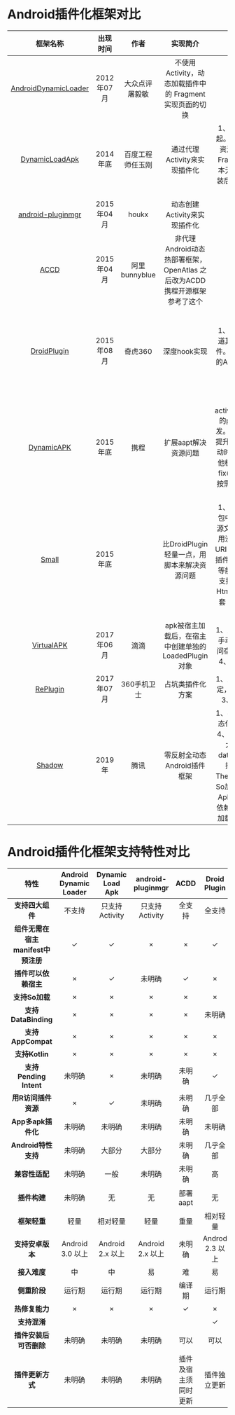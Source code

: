 # Android插件化框架对比

|                           框架名称                           |  出现时间  |       作者       |                           实现简介                           |                             优点                             |                             缺点                             |
| :----------------------------------------------------------: | :--------: | :--------------: | :----------------------------------------------------------: | :----------------------------------------------------------: | :----------------------------------------------------------: |
| [AndroidDynamicLoader](https://github.com/mmin18/AndroidDynamicLoader) | 2012年07月 |  大众点评屠毅敏  |   不使用Activity，动态加载插件中的 Fragment 实现页面的切换   |                                                              | 1、使用资源时要用`MyResources.getResource(Me.class)`而不是`context.getResources()`。2、需要使用URL mapping才能实现页面跳转。 |
| [DynamicLoadApk](https://github.com/singwhatiwanna/dynamic-load-apk) |  2014年底  | 百度工程师任玉刚 |                 通过代理Activity来实现插件化                 | 1、无需安装即可由宿主调起。2、支持用R访问plugin资源。3、支持Activity和FragmentActivity。4、基本无反射调用。5、插件安装后仍可独立运行从而便于调试。 | 1、需要使用『that』而不是『this』，所有activity都需要继承自proxy avtivity（proxy avtivity负责管理所有activity的生命周期）。2、无法启动apk内部的activity。3、不支持Service和BroadcastReceiver。 |
| [android-pluginmgr](https://github.com/houkx/android-pluginmgr) | 2015年04月 |      houkx       |                 动态创建Activity来实现插件化                 |                                                              | 1、未经过生产环境App测试。2、不支持Service和BroadcastReceiver。 |
|          [ACCD](https://github.com/woyaowenzi/ACDD)          | 2015年04月 |  阿里bunnyblue   | 非代理Android动态热部署框架，OpenAtlas 之后改为ACDD 携程开源框架参考了这个 |                                                              |                                                              |
|    [DroidPlugin](https://github.com/Qihoo360/DroidPlugin)    | 2015年08月 |     奇虎360      |                         深度hook实现                         | 1、**无需**重新编译、无需知道其源码。2、支持四大组件。3、API低侵入性：极少的API。4、代码、资源完全隔离。 | 1、不支持自定义推送栏。2、无法在插件中注册一些具有特殊Intent Filter的`Service`、`Activity`、`BroadcastReceiver`、`ContentProvider`等组件。3、缺乏对Native层的Hook，对某些带native代码的apk支持不好，可能无法运行。比如一部分游戏无法当作插件运行。 |
|   [DynamicAPK](https://github.com/CtripMobile/DynamicAPK)    |  2015年底  |       携程       |                     扩展aapt解决资源问题                     | 1、无需做任何activity/fragment/resource的proxy实现。2、并发开发。3、提升编译速度。4、提升启动速度(可以在App启动时仅加载必须的模块，其他模块按需加载)。5、Hot fix(包含代码和资源)。6、按需下载和加载任意功能模块(包含代码和资源) |                                                              |
|          [Small](https://github.com/wequick/Small)           |  2015年底  |                  |         比DroidPlugin轻量一点，用脚本来解决资源问题          | 1、所有插件支持内置宿主包中。2、插件的编码和资源文件的使用与普通开发应用没有差别。3、通过设定 URI ，宿主以及 Native 应用插件，Web 插件，在线网页等能够方便进行通信。4、支持 Android 、 iOS 、和 Html5 ，三者可以通过同一套 Javascript 接口实现通信。 |                   1、不支持Service插件化。                   |
|       [VirtualAPK](https://github.com/didi/VirtualAPK)       | 2017年06月 |       滴滴       |    apk被宿主加载后，在宿主中创建单独的 LoadedPlugin 对象     | 1、支持四大组件。2、无需手动注册组件。3、支持访问宿主应用程序类和资源。4、支持Pending Intent。 |                                                              |
|       [RePlugin](https://github.com/Qihoo360/RePlugin)       | 2017年07月 |   360手机卫士    |                       占坑类插件化方案                       | 1、支持大部分特性。2、稳定，崩溃率低至万分之一。3、充分利用原生特性。 |                 1、组件需要在Manifest占坑。                  |
|         [Shadow](https://github.com/Tencent/Shadow)          |   2019年   |       腾讯       |                 零反射全动态Android插件框架                  | 1、零反射。2、框架自身动态化。3、宿主增量极小。4、Kotlin实现。5、支持四大组件、Fragment、databinding、跨进程使用插件Service、自定义Theme、插件访问宿主类、So加载、分段加载插件（多Apk分别加载或多Apk以此依赖加载）、一个Activity中加载多个Apk中的View...... |                                                              |



# Android插件化框架支持特性对比

|                特性                | Android Dynamic Loader | Dynamic Load Apk | android-pluginmgr |         ACDD         |  Droid Plugin   |  Dynamic APK   |     Small      |    Virtual APK    |   RePlugin   |    Shadow    |
| :--------------------------------: | :--------------------: | :--------------: | :---------------: | :------------------: | :-------------: | :------------: | :------------: | :---------------: | :----------: | :----------: |
|          **支持四大组件**          |         不支持         |  只支持Activity  |  只支持Activity   |        全支持        |     全支持      | 只支持Activity | 只支持Activity |    **全支持**     |    全支持    |    全支持    |
| **组件无需在宿主manifest中预注册** |           ✓            |        ✓         |         ×         |          ×           |        ✓        |       ×        |       ✓        |       **✓**       |      ✓       |      ✓       |
|        **插件可以依赖宿主**        |           ×            |        ✓         |      未明确       |          ✓           |        ×        |       ✓        |       ✓        |       **✓**       |   轻度依赖   |      ✓       |
|           **支持So加载**           |           ×            |        ×         |         ×         |          ×           |        ×        |       ×        |       ✓        |       **✓**       |      ✓       |      ✓       |
|        **支持DataBinding**         |           ×            |        ×         |         ×         |          ×           |     未明确      |       ×        |       ×        |       **✓**       |      ✓       |      ✓       |
|         **支持AppCompat**          |           ×            |        ×         |         ×         |          ×           |        ×        |       ×        |       ✓        |       **✓**       |      ✓       |      ✓       |
|           **支持Kotlin**           |           ×            |        ×         |         ×         |          ×           |        ×        |       ×        |       ×        |       **×**       |      ×       |      ✓       |
|       **支持Pending Intent**       |         未明确         |        ×         |      未明确       |        未明确        |        ✓        |       ×        |       ×        |       **✓**       |      ✓       |      ✓       |
|        **用R访问插件资源**         |           ×            |        ✓         |      未明确       |        未明确        |    几乎全部     |       ✓        |       ✓        |       **✓**       |      ×       |      ×       |
|         **App多apk插件化**         |         未明确         |      未明确      |      未明确       |        未明确        |     未明确      |       ✓        |       ✓        |       **✓**       |    未明确    |      ✓       |
|        **Android特性支持**         |         未明确         |      大部分      |      大部分       |        未明确        |    几乎全部     |     大部分     |     大部分     |   **几乎全部**    |   几乎全部   |   几乎全部   |
|           **兼容性适配**           |         未明确         |       一般       |      未明确       |        未明确        |       高        |      一般      |      中等      |      **高**       |      高      |     中等     |
|            **插件构建**            |         未明确         |        无        |        无         |       部署aapt       |       无        |    部署aapt    |   Gradle插件   |  **Gradle插件**   |  Gradle插件  |      无      |
|            **框架轻重**            |          轻量          |     相对轻量     |       轻量        |         重量         |    相对轻量     |    相对轻量    |    极其轻量    |   **相对轻量**    |   相对轻量   |   非常轻量   |
|          **支持安卓版本**          |    Android 3.0 以上    | Android 2.x 以上 | Android 2.x 以上  |        未明确        | Androd 2.3 以上 |     未明确     |  API Level 9+  | **API Level 15+** | API Level 9+ |    未明确    |
|            **接入难度**            |           中           |        中        |        易         |          难          |       易        |       中       |       难       |      **中**       |      易      |      难      |
|            **侧重阶段**            |         运行期         |      运行期      |      运行期       |        编译期        |     运行期      |     运行期     |     运行期     |    **运行期**     |    运行期    |    运行期    |
|           **热修复能力**           |           ×            |        ×         |         ×         |          ✓           |        ×        |       ✓        |       ×        |       **×**       |      ×       |      ×       |
|            **支持混淆**            |                        |                  |                   |                      |        ✓        |                |       ✓        |       **✓**       |      ✓       |      ✓       |
|       **插件安装后可否删除**       |         未明确         |      未明确      |      未明确       |         可以         |      可以       |     未明确     |     未明确     |     **不能**      |     不能     |    未明确    |
|          **插件更新方式**          |         未明确         |      未明确      |      未明确       | 插件及宿主须同时更新 |  插件独立更新   |     未明确     |  插件独立更新  | **插件独立更新**  | 插件独立更新 | 插件独立更新 |

